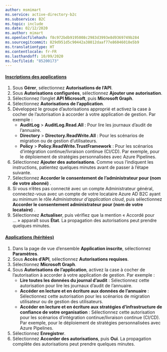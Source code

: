 ```yaml
---
author: msmimart
ms.service: active-directory-b2c
ms.subservice: B2C
ms.topic: include
ms.date: 02/12/2020
ms.author: mimart
ms.openlocfilehash: f8c972bdb9195008c2983d3993e8d9369749b284
ms.sourcegitcommit: 829d951d5c90442a38012daaf77e86046018e5b9
ms.translationtype: HT
ms.contentlocale: fr-FR
ms.lasthandoff: 10/09/2020
ms.locfileid: "85200173"
---
```

#### <a name="app-registrations"></a>[Inscriptions des applications](#tab/app-reg-ga/) 

1. Sous **Gérer**, sélectionnez **Autorisations de l’API**.
1. Sous **Autorisations configurées**, sélectionnez **Ajouter une autorisation**.
1. Sélectionnez l’onglet **API Microsoft**, puis **Microsoft Graph**.
1. Sélectionnez **Autorisations de l’application**.
1. Développez le groupe d’autorisations approprié et activez la case à cocher de l’autorisation à accorder à votre application de gestion. Par exemple :
    * **AuditLog** > **AuditLog.Read.All** : Pour lire les journaux d’audit de l’annuaire.
    * **Directory** > **Directory.ReadWrite.All** : Pour les scénarios de migration ou de gestion d’utilisateurs.
    * **Policy** > **Policy.ReadWrite.TrustFramework** : Pour les scénarios d’intégration continue/livraison continue (CI/CD). Par exemple, pour le déploiement de stratégies personnalisées avec Azure Pipelines.
1. Sélectionnez **Ajouter des autorisations**. Comme vous l’indiquent les instructions, patientez quelques minutes avant de passer à l’étape suivante.
1. Sélectionnez **Accorder le consentement de l’administrateur pour (nom de votre abonné)** .
1. Si vous n’êtes pas connecté avec un compte Administrateur général, connectez-vous avec un compte de votre locataire Azure AD B2C ayant au minimum le rôle *Administrateur d’application cloud*, puis sélectionnez **Accorder le consentement administrateur pour (nom de votre locataire)** .
1. Sélectionnez **Actualiser**, puis vérifiez que la mention « Accordé pour ... » apparaît sous **État**. La propagation des autorisations peut prendre quelques minutes.

#### <a name="applications-legacy"></a>[Applications (héritées)](#tab/applications-legacy/)

1. Dans la page de vue d’ensemble **Application inscrite**, sélectionnez **Paramètres**.
1. Sous **Accès d’API**, sélectionnez **Autorisations requises**.
1. Sélectionnez **Microsoft Graph**.
1. Sous **Autorisations de l’application**, activez la case à cocher de l’autorisation à accorder à votre application de gestion. Par exemple :
    * **Lire toutes les données du journal d’audit** : Sélectionnez cette autorisation pour lire les journaux d’audit de l’annuaire.
    * **Accéder en lecture et en écriture aux données de l’annuaire** : Sélectionnez cette autorisation pour les scénarios de migration utilisateur ou de gestion des utilisateurs.
    * **Accéder en lecture et en écriture aux stratégies d’infrastructure de confiance de votre organisation** : Sélectionnez cette autorisation pour les scénarios d’intégration continue/livraison continue (CI/CD). Par exemple, pour le déploiement de stratégies personnalisées avec Azure Pipelines.
1. Sélectionnez **Enregistrer**.
1. Sélectionnez **Accorder des autorisations**, puis **Oui**. La propagation complète des autorisations peut prendre quelques minutes.

